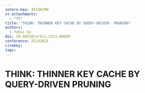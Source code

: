 ```yaml
---
zotero-key: 4XIGHJ9W
zt-attachments:
  - "75"
title: "THINK: THINNER KEY CACHE BY QUERY-DRIVEN  PRUNING"
authors:
  - Yuhui Xu
doi: 10.48550/arXiv.2211.06689
conference: ICLR2025
citekey: 
tags:
---
```

# THINK: THINNER KEY CACHE BY QUERY-DRIVEN  PRUNING

